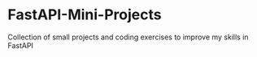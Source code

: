 # FastAPI-Mini-Projects
Collection of small projects and coding  exercises to improve my skills in FastAPI
